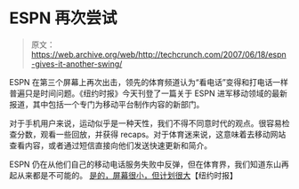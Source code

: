 # ESPN 再次尝试

> 原文：<https://web.archive.org/web/http://techcrunch.com/2007/06/18/espn-gives-it-another-swing/>

ESPN 在第三个屏幕上再次出击，领先的体育频道认为“看电话”变得和打电话一样普遍只是时间问题。《纽约时报》今天刊登了一篇关于 ESPN 进军移动领域的最新报道，其中包括一个专门为移动平台制作内容的新部门。

对于手机用户来说，运动似乎是一种天性，我们不得不同意时代的观点。很容易检查分数，观看一些回放，并获得 recaps。对于体育迷来说，这意味着去移动网站查看内容，或者通过短信直接向他们发送快速更新和简介。

ESPN 仍在从他们自己的移动电话服务失败中反弹，但在体育界，我们知道东山再起从来都是不可能的。
 [是的，屏幕很小，但计划很大](https://web.archive.org/web/20160215163306/http://www.nytimes.com/2007/06/17/business/yourmoney/17mobile.html?em&ex=1182225600&en=62f824b93b9a05ec&ei=5087%0A)【纽约时报】